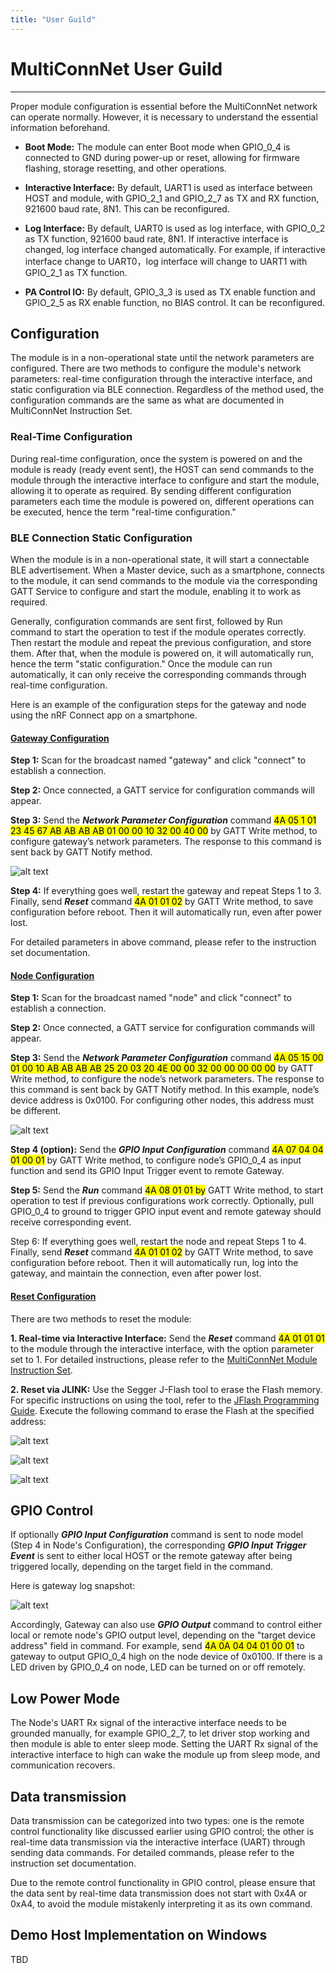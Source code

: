 ```yaml
---
title: "User Guild"
---
```


# MultiConnNet User Guild
---

Proper module configuration is essential before the MultiConnNet network can operate normally. However, it is necessary to understand the essential information beforehand.

- **Boot Mode:** The module can enter Boot mode when GPIO_0_4 is connected to GND during power-up or reset, allowing for firmware flashing, storage resetting, and other operations.

- **Interactive Interface:** By default, UART1 is used as interface between HOST and module, with GPIO_2_1 and GPIO_2_7 as TX and RX function, 921600 baud rate, 8N1. This can be reconfigured.

- **Log Interface:** By default, UART0 is used as log interface, with GPIO_0_2 as TX function, 921600 baud rate, 8N1. If interactive interface is changed, log interface changed automatically. For example, if interactive interface change to UART0，log interface will change to UART1 with GPIO_2_1 as TX function.

- **PA Control IO:** By default, GPIO_3_3 is used as TX enable function and GPIO_2_5 as RX enable function, no BIAS control. It can be reconfigured.

## Configuration ##

The module is in a non-operational state until the network parameters are configured. There are two methods to configure the module's network parameters: real-time configuration through the interactive interface, and static configuration via BLE connection. Regardless of the method used, the configuration commands are the same as what are documented in MultiConnNet Instruction Set.

### Real-Time Configuration ###

During real-time configuration, once the system is powered on and the module is ready (ready event sent), the HOST can send commands to the module through the interactive interface to configure and start the module, allowing it to operate as required. By sending different configuration parameters each time the module is powered on, different operations can be executed, hence the term "real-time configuration."

### BLE Connection Static Configuration ###

When the module is in a non-operational state, it will start a connectable BLE advertisement. When a Master device, such as a smartphone, connects to the module, it can send commands to the module via the corresponding GATT Service to configure and start the module, enabling it to work as required.

Generally, configuration commands are sent first, followed by Run command to start the operation to test if the module operates correctly. Then restart the module and repeat the previous configuration, and store them. After that, when the module is powered on, it will automatically run, hence the term "static configuration." Once the module can run automatically, it can only receive the corresponding commands through real-time configuration.

Here is an example of the configuration steps for the gateway and node using the nRF Connect app on a smartphone.

#### <u>Gateway Configuration</u> ####

**Step 1:** Scan for the broadcast named "gateway" and click "connect" to establish a connection.

**Step 2:** Once connected, a GATT service for configuration commands will appear.

**Step 3:** Send the _**Network Parameter Configuration**_ command <mark>4A 05 1 01 23 45 67 AB AB AB AB 01 00 00 10 32 00 40 00</mark> by GATT Write method, to configure gateway’s network parameters. The response to this command is sent back by GATT Notify method. 

![alt text](/images/solution/MultiConnNet/gw_cfg_by_phone.png)

**Step 4:** If everything goes well, restart the gateway and repeat Steps 1 to 3. Finally, send _**Reset**_ command <mark>4A 01 01 02</mark> by GATT Write method, to save configuration before reboot. Then it will automatically run, even after power lost.

For detailed parameters in above command, please refer to the instruction set documentation.

#### <u>Node Configuration</u> ####

**Step 1:** Scan for the broadcast named "node" and click "connect" to establish a connection.

**Step 2:** Once connected, a GATT service for configuration commands will appear.

**Step 3:** Send the _**Network Parameter Configuration**_ command <mark>4A 05 15 00 01 00 10 AB AB AB AB 25 20 03 20 4E 00 00 32 00 00 00 00 00</mark> by GATT Write method, to configure the node’s network parameters. The response to this command is sent back by GATT Notify method. In this example, node’s device address is 0x0100. For configuring other nodes, this address must be different.

![alt text](/images/solution/MultiConnNet/nd_cfg_by_phone.png)

**Step 4 (option):** Send the _**GPIO Input Configuration**_ command <mark>4A 07 04 04 01 00 01</mark> by GATT Write method, to configure node’s GPIO_0_4 as input function and send its GPIO Input Trigger event to remote Gateway.

**Step 5:** Send the _**Run**_ command <mark>4A 08 01 01 by</mark> GATT Write method, to start operation to test if previous configurations work correctly. Optionally, pull GPIO_0_4 to ground to trigger GPIO input event and remote gateway should receive corresponding event.

Step 6: If everything goes well, restart the node and repeat Steps 1 to 4. Finally, send _**Reset**_ command <mark>4A 01 01 02</mark> by GATT Write method, to save configuration before reboot. Then it will automatically run, log into the gateway, and maintain the connection, even after power lost.

#### <u>Reset Configuration</u> ####

There are two methods to reset the module:

**1. Real-time via Interactive Interface:** Send the _**Reset**_ command <mark>4A 01 01 01</mark> to the module through the interactive interface, with the option parameter set to 1. For detailed instructions, please refer to the [MultiConnNet Module Instruction Set](https://inplay-inc.github.io/docs/solutions/MultiConnNet/command-set.html).

**2. Reset via JLINK:** Use the Segger J-Flash tool to erase the Flash memory. For specific instructions on using the tool, refer to the [JFlash Programming Guide](https://inplay-inc.github.io/docs/in6xxe/getting-started/download/jflash-download-guide.html). Execute the following command to erase the Flash at the specified address:

![alt text](/images/solution/MultiConnNet/segger_jflash_1.png)

![alt text](/images/solution/MultiConnNet/segger_jflash_2.png)

![alt text](/images/solution/MultiConnNet/segger_jflash_3.png)

## GPIO Control ##

If optionally _**GPIO Input Configuration**_ command is sent to node model (Step 4 in Node's Configuration), the corresponding _**GPIO Input Trigger Event**_ is sent to either local HOST or the remote gateway after being triggered locally, depending on the target field in the command.

Here is gateway log snapshot:

![alt text](/images/solution/MultiConnNet/gw_log_remote_gpio_input_event.png)

Accordingly, Gateway can also use _**GPIO Output**_ command to control either local or remote node's GPIO output level, depending on the "target device address" field in command. For example, send <mark>4A 0A 04 04 01 00 01</mark> to gateway to output GPIO_0_4 high on the node device of 0x0100. If there is a LED driven by GPIO_0_4 on node, LED can be turned on or off remotely.

## Low Power Mode ##

The Node's UART Rx signal of the interactive interface needs to be grounded manually, for example GPIO_2_7, to let driver stop working and then module is able to enter sleep mode. Setting the UART Rx signal of the interactive interface to high can wake the module up from sleep mode, and communication recovers.

## Data transmission ##

Data transmission can be categorized into two types: one is the remote control functionality like discussed earlier using GPIO control; the other is real-time data transmission via the interactive interface (UART) through sending data commands. For detailed commands, please refer to the instruction set documentation.

Due to the remote control functionality in GPIO control, please ensure that the data sent by real-time data transmission does not start with 0x4A or 0xA4, to avoid the module mistakenly interpreting it as its own command.

## Demo Host Implementation on Windows ##

TBD